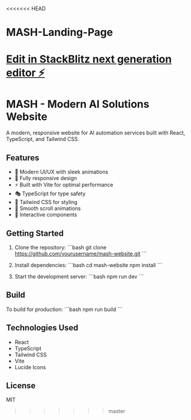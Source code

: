 <<<<<<< HEAD
# MASH-Landing-Page

[Edit in StackBlitz next generation editor ⚡️](https://stackblitz.com/~/github.com/XXoussam/MASH-Landing-Page)
=======
# MASH - Modern AI Solutions Website

A modern, responsive website for AI automation services built with React, TypeScript, and Tailwind CSS.

## Features

- 🎨 Modern UI/UX with sleek animations
- 📱 Fully responsive design
- ⚡ Built with Vite for optimal performance
- 🎭 TypeScript for type safety
- 🎯 Tailwind CSS for styling
- 🔄 Smooth scroll animations
- 💫 Interactive components

## Getting Started

1. Clone the repository:
\`\`\`bash
git clone https://github.com/yourusername/mash-website.git
\`\`\`

2. Install dependencies:
\`\`\`bash
cd mash-website
npm install
\`\`\`

3. Start the development server:
\`\`\`bash
npm run dev
\`\`\`

## Build

To build for production:
\`\`\`bash
npm run build
\`\`\`

## Technologies Used

- React
- TypeScript
- Tailwind CSS
- Vite
- Lucide Icons

## License

MIT
>>>>>>> master
